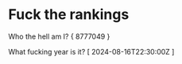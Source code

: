 # Fuck the rankings

Who the hell am I?
{ 8777049 }

What fucking year is it?
[ 2024-08-16T22:30:00Z ]
